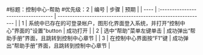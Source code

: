 #标题：控制中心-帮助
#优先级：2
| 编号 | 步骤                                | 预期                                                         |
| ---- | :---------------------------------- | ------------------------------------------------------------ |
| 1    | 系统中已存在的可登录帐户，图形化界面登入系统，并打开“控制中心”界面的"设置"button | 成功打开 |
| 2    | 选中“帮助"菜单左键单击 | 成功弹出“帮助手册”界面，且跳转到控制中心章节 |
| 3    | 在控制中心界面按“F1”键 | 成功弹出“帮助手册”界面，且跳转到控制中心章节 |
